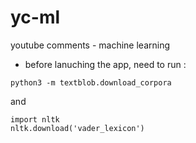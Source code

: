 # yc-ml
youtube comments - machine learning


- before lanuching the app, need to run :

```
python3 -m textblob.download_corpora
```

and

```
import nltk
nltk.download('vader_lexicon')
```
